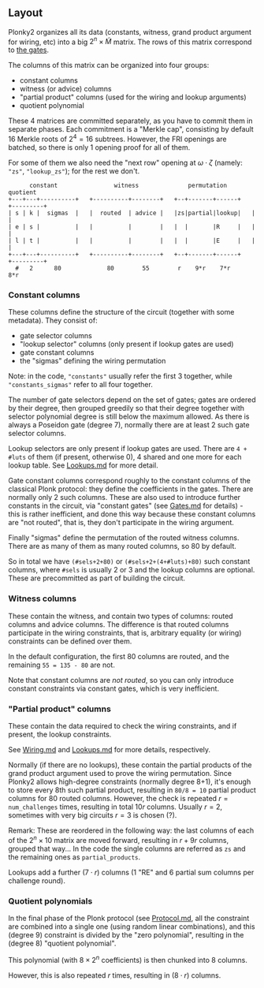 Layout
------

Plonky2 organizes all its data (constants, witness, grand product argument for wiring, etc) into a big $2^n\times \widetilde M$ matrix. The rows of this matrix correspond to [the gates](Gates.md).

The columns of this matrix can be organized into four groups:

- constant columns
- witness (or advice) columns
- "partial product" columns (used for the wiring and lookup arguments)
- quotient polynomial

These 4 matrices are committed separately, as you have to commit them in separate phases. Each commitment is a "Merkle cap", consisting by default 16 Merkle roots of $2^4=16$ subtrees. However, the FRI openings are batched, so there is only 1 opening proof for all of them.

For some of them we also need the "next row" opening at $\omega\cdot\zeta$ (namely: ``"zs"``, ``"lookup_zs"``); for the rest we don't.

          constant                witness              permutation        quotient
    +---+---+----------+   +----------+--------+   +--+-------+------+   +---------+   
    | s | k |  sigmas  |   |  routed  | advice |   |zs|partial|lookup|   |         |
    | e | s |          |   |          |        |   |  |       |R     |   |         |
    | l | t |          |   |          |        |   |  |       |E     |   |         |    
    +---+---+----------+   +----------+--------+   +--+-------+------+   +---------+
      #   2      80             80        55        r    9*r    7*r          8*r
                        
### Constant columns

These columns define the structure of the circuit (together with some metadata). They consist of:

- gate selector columns
- "lookup selector" columns (only present if lookup gates are used)
- gate constant columns
- the "sigmas" defining the wiring permutation

Note: in the code, ``"constants"`` usually refer the first 3 together, while ``"constants_sigmas"`` refer to all four together.

The number of gate selectors depend on the set of gates; gates are ordered by their degree, then grouped greedily so that their degree together with selector polynomial degree is still below the maximum allowed. As there is always a Poseidon gate (degree 7), normally there are at least 2 such gate selector columns.

Lookup selectors are only present if lookup gates are used. There are `4 + #luts` of them (if present, otherwise 0), 4 shared and one more for each lookup table. See [Lookups.md](Lookups.md) for more detail.

Gate constant columns correspond roughly to the constant columns of the classical Plonk protocol: they define the coefficients in the gates. There are normally only 2 such columns. These are also used to introduce further constants in the circuit, via "constant gates" (see [Gates.md](Gates.md) for details) - this is rather inefficient, and done this way because these constant columns are "not routed", that is, they don't participate in the wiring argument.

Finally "sigmas" define the permutation of the routed witness columns. There are as many of them as many routed columns, so 80 by default.

So in total we have `(#sels+2+80)` or `(#sels+2+(4+#luts)+80)` such constant columns, where `#sels` is usually 2 or 3 and the lookup columns are optional. These are precommitted as part of building the circuit.

### Witness columns

These contain the witness, and contain two types of columns: routed columns and advice columns. The difference is that routed columns participate in the wiring constraints, that is, arbitrary equality (or wiring) constraints can be defined over them.

In the default configuration, the first 80 columns are routed, and the remaining `55 = 135 - 80` are not.

Note that constant columns are _not routed_, so you can only introduce constant constraints via constant gates, which is very inefficient.

### "Partial product" columns

These contain the data required to check the wiring constraints, and if present, the lookup constraints.

See [Wiring.md](Wiring.md) and [Lookups.md](Lookups.md) for more details, respectively.

Normally (if there are no lookups), these contain the partial products of the grand product argument used to prove the wiring permutation. Since Plonky2 allows high-degree constraints (normally degree 8+1), it's enough to store every 8th such partial product, resulting in `80/8 = 10` partial product columns for 80 routed columns. However, the check is repeated $r = \mathtt{num\_challenges}$ times, resulting in total $10r$ columns. Usually $r=2$, sometimes with very big circuits $r=3$ is chosen (?).

Remark: These are reordered in the following way: the last columns of each of the $2^n\times 10$ matrix are moved forward, resulting in $r + 9r$ columns, grouped that way... In the code the single columns are referred as `zs` and the remaining ones as `partial_products`.

Lookups add a further $(7\cdot r)$ columns (1 "RE" and 6 partial sum columns per challenge round).

### Quotient polynomials

In the final phase of the Plonk protocol (see [Protocol.md](Protocol.md), all the constraint are combined into a single one (using random linear combinations), and this (degree 9) constraint is divided by the "zero polynomial", resulting in the (degree 8) "quotient polynomial".

This polynomial (with $8\times 2^n$ coefficients) is then chunked into 8 columns.

However, this is also repeated $r$ times, resulting in $(8\cdot r)$ columns.

